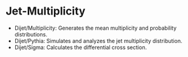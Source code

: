 # Jet-Multiplicity
- Dijet/Multiplicity: Generates the mean multiplicity and probability distributions.
- Dijet/Pythia: Simulates and analyzes the jet multiplicity distribution.
- Dijet/Sigma: Calculates the differential cross section.
